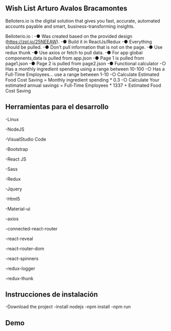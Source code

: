 ## Wish List Arturo Avalos Bracamontes

Bellotero.io is the digital solution that gives you fast, accurate, automated accounts payable and smart, business-transforming insights.

Belloterio.io :
-● Was created based on the provided design (https://zpl.io/25NEEAW).
-● Build it in ReactJs/Redux
-● Everything should be pulled.
-● Don’t pull information that is not on the page.
-● Use redux thunk
-● Use axios or fetch to pull data.
-● For app global components,data is pulled from app.json
-● Page 1 is pulled from page1.json
-● Page 2 is pulled from page2.json
-● Functional calculator
  -○ Has a monthly ingredient spending using a range between 10-100
  -○ Has a Full-Time Employees... use a range between 1-10
  -○ Calculate Estimated Food Cost Saving = Monthly ingredient spending * 0.3
  -○ Calculate Your estimated annual savings = Full-Time Employees * 1337 + Estimated Food Cost Saving

## Herramientas para el desarrollo 

-Linux

-NodeJS

-VisualStudio Code

-Bootstrap

-React JS

-Sass

-Redux 

-Jquery

-Html5

-Material-ui

-axios

-connected-react-router

-react-reveal

-react-router-dom

-react-spinners

-redux-logger

-redux-thunk

## Instrucciones de instalación 

-Download the project
-install nodejs 
-npm install
-npm run 

## Demo


